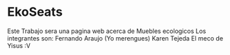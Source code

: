 # EkoSeats
Este Trabajo sera una pagina web acerca de Muebles ecologicos
Los integrantes son:
Fernando Araujo (Yo merengues)
Karen Tejeda
El meco de Yisus  :V
